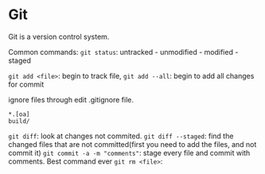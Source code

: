 # Git
Git is a version control system.


Common commands:
`git status`: untracked - unmodified - modified - staged

`git add <file>`: begin to track file, 
`git add --all`: begin to add all changes for commit

ignore files through edit .gitignore file.
```
*.[oa]
build/
```

`git diff`: look at changes not commited.
`git diff --staged`: find the changed files that are not committed(first you need to add the files, and not commit it)
`git commit -a -m "comments"`: stage every file and commit with comments. Best command ever
`git rm <file>`: 
